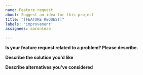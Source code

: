 ```yaml
---
name: Feature request
about: Suggest an idea for this project
title: "[FEATURE REQUEST]"
labels: 'improvement'
assignees: aaronleaa

---
```


<!--
Thank you for suggesting an idea to make this better. Please fill in as much of the template below as you're able.
-->

**Is your feature request related to a problem? Please describe.**
<!--Please describe the problem you are trying to solve.-->

**Describe the solution you'd like**
<!--Please describe the desired behavior.-->

**Describe alternatives you've considered**
<!--Please describe alternative solutions or features you have considered.-->
